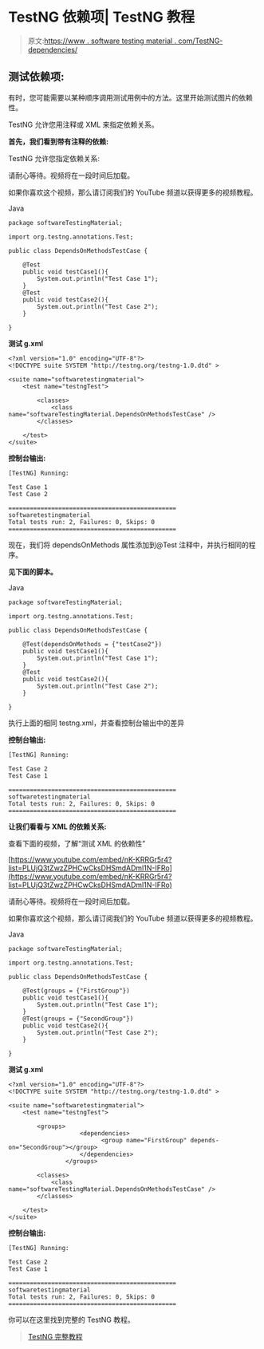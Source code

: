 # TestNG 依赖项| TestNG 教程

> 原文:[https://www . software testing material . com/TestNG-dependencies/](https://www.softwaretestingmaterial.com/testng-dependencies/)

## 测试依赖项:

有时，您可能需要以某种顺序调用测试用例中的方法。这里开始测试图片的依赖性。

TestNG 允许您用注释或 XML 来指定依赖关系。

**首先，我们看到带有注释的依赖:**

TestNG 允许您指定依赖关系:

请耐心等待。视频将在一段时间后加载。

如果你喜欢这个视频，那么请订阅我们的 YouTube 频道以获得更多的视频教程。

Java

```
package softwareTestingMaterial;

import org.testng.annotations.Test;

public class DependsOnMethodsTestCase {

	@Test
	public void testCase1(){
		System.out.println("Test Case 1");
	}
	@Test
	public void testCase2(){
		System.out.println("Test Case 2");
	}

}
```

**测试 g.xml**

```
<?xml version="1.0" encoding="UTF-8"?>
<!DOCTYPE suite SYSTEM "http://testng.org/testng-1.0.dtd" >

<suite name="softwaretestingmaterial">
	<test name="testngTest">

		<classes>
			<class name="softwareTestingMaterial.DependsOnMethodsTestCase" />
		</classes>

	</test>
</suite>
```

**控制台输出:**

```
[TestNG] Running:

Test Case 1
Test Case 2

===============================================
softwaretestingmaterial
Total tests run: 2, Failures: 0, Skips: 0
===============================================
```

现在，我们将 dependsOnMethods 属性添加到@Test 注释中，并执行相同的程序。

**见下面的脚本。**

Java

```
package softwareTestingMaterial;

import org.testng.annotations.Test;

public class DependsOnMethodsTestCase {

	@Test(dependsOnMethods = {"testCase2"})
	public void testCase1(){
		System.out.println("Test Case 1");
	}
	@Test
	public void testCase2(){
		System.out.println("Test Case 2");
	}

}
```

执行上面的相同 testng.xml，并查看控制台输出中的差异

**控制台输出:**

```
[TestNG] Running:

Test Case 2
Test Case 1

===============================================
softwaretestingmaterial
Total tests run: 2, Failures: 0, Skips: 0
===============================================
```

**让我们看看与 XML 的依赖关系:**

查看下面的视频，了解“测试 XML 的依赖性”

[https://www.youtube.com/embed/nK-KRRGr5r4?list=PLUjQ3tZwzZPHCwCksDHSmdADml1N-IFRo](https://www.youtube.com/embed/nK-KRRGr5r4?list=PLUjQ3tZwzZPHCwCksDHSmdADml1N-IFRo)

请耐心等待。视频将在一段时间后加载。

如果你喜欢这个视频，那么请订阅我们的 YouTube 频道以获得更多的视频教程。

Java

```
package softwareTestingMaterial;

import org.testng.annotations.Test;

public class DependsOnMethodsTestCase {

	@Test(groups = {"FirstGroup"})
	public void testCase1(){
		System.out.println("Test Case 1");
	}
	@Test(groups = {"SecondGroup"})
	public void testCase2(){
		System.out.println("Test Case 2");
	}

}
```

**测试 g.xml**

```
<?xml version="1.0" encoding="UTF-8"?>
<!DOCTYPE suite SYSTEM "http://testng.org/testng-1.0.dtd" >

<suite name="softwaretestingmaterial">
	<test name="testngTest">

		<groups>
                    <dependencies>
                          <group name="FirstGroup" depends-on="SecondGroup"></group>
                    </dependencies>
                </groups>

		<classes>
			<class name="softwareTestingMaterial.DependsOnMethodsTestCase" />
		</classes>

	</test>
</suite>
```

**控制台输出:**

```
[TestNG] Running:

Test Case 2
Test Case 1

===============================================
softwaretestingmaterial
Total tests run: 2, Failures: 0, Skips: 0
===============================================
```

你可以在这里找到完整的 TestNG 教程。

> [TestNG 完整教程](https://www.softwaretestingmaterial.com/testng-tutorial/)